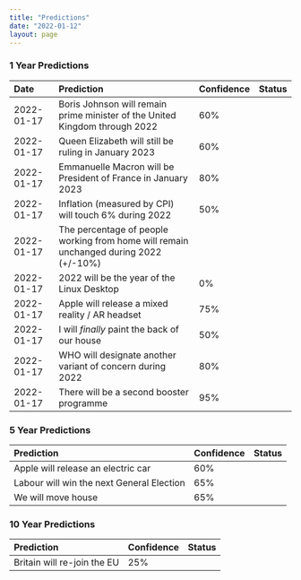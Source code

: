 ```yaml
---
title: "Predictions"
date: "2022-01-12"
layout: page
---
```


### 1 Year Predictions

| Date | Prediction | Confidence | Status |
|:--|:-- |:-- |:-- |
| 2022-01-17 | Boris Johnson will remain prime minister of the United Kingdom through 2022 | 60% | |
| 2022-01-17 | Queen Elizabeth will still be ruling in January 2023 | 60% | |
| 2022-01-17 | Emmanuelle Macron will be President of France in January 2023 | 80% | |
| 2022-01-17 | Inflation (measured by CPI) will touch 6% during 2022 | 50% | |
| 2022-01-17 | The percentage of people working from home will remain unchanged during 2022 (+/-10%) | |
| 2022-01-17 | 2022 will be the year of the Linux Desktop | 0% | |
| 2022-01-17 | Apple will release a mixed reality / AR headset | 75% | |
| 2022-01-17 | I will _finally_ paint the back of our house | 50% | |
| 2022-01-17 | WHO will designate another variant of concern during 2022 | 80% | |
| 2022-01-17 | There will be a second booster programme | 95% | |


### 5 Year Predictions 

| Prediction | Confidence | Status |
|:-- |:-- |:-- |
| Apple will release an electric car | 60% | |
| Labour will win the next General Election | 65% | |
| We will move house | 65% | |

### 10 Year Predictions 

| Prediction | Confidence | Status |
|:-- |:-- |:-- |
| Britain will re-join the EU | 25% | |
